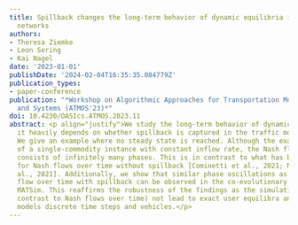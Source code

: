 ```yaml
---
title: Spillback changes the long-term behavior of dynamic equilibria in fluid queuing
  networks
authors:
- Theresa Ziemke
- Leon Sering
- Kai Nagel
date: '2023-01-01'
publishDate: '2024-02-04T16:35:35.084779Z'
publication_types:
- paper-conference
publication: "*Workshop on Algorithmic Approaches for Transportation Modelling, Optimization,
  and Systems (ATMOS'23)*"
doi: 10.4230/OASIcs.ATMOS.2023.11
abstract: <p align="justify">We study the long-term behavior of dynamic traffic equilibria and find that
  it heavily depends on whether spillback is captured in the traffic model or not.
  We give an example where no steady state is reached. Although the example consists
  of a single-commodity instance with constant inflow rate, the Nash flow over time
  consists of infinitely many phases. This is in contrast to what has been proven
  for Nash flows over time without spillback [Cominetti et al., 2021; N. Olver et
  al., 2021]. Additionally, we show that similar phase oscillations as in the Nash
  flow over time with spillback can be observed in the co-evolutionary transport simulation
  MATSim. This reaffirms the robustness of the findings as the simulation does (in
  contrast to Nash flows over time) not lead to exact user equilibra and, moreover,
  models discrete time steps and vehicles.</p>
---
```

